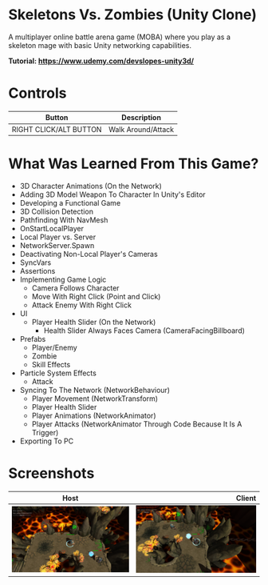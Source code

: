 # Skeletons Vs. Zombies (Unity Clone)
A multiplayer online battle arena game (MOBA) where you play as a skeleton mage with basic Unity networking capabilities.

**Tutorial: https://www.udemy.com/devslopes-unity3d/**

# Controls
Button | Description
------ | -----------
RIGHT CLICK/ALT BUTTON | Walk Around/Attack

# What Was Learned From This Game?
- 3D Character Animations (On the Network)
- Adding 3D Model Weapon To Character In Unity's Editor
- Developing a Functional Game
- 3D Collision Detection
- Pathfinding With NavMesh
- OnStartLocalPlayer
- Local Player vs. Server
- NetworkServer.Spawn
- Deactivating Non-Local Player's Cameras
- SyncVars
- Assertions
- Implementing Game Logic
    - Camera Follows Character
    - Move With Right Click (Point and Click)
    - Attack Enemy With Right Click
- UI
    - Player Health Slider (On the Network)
        - Health Slider Always Faces Camera (CameraFacingBillboard)
- Prefabs
    - Player/Enemy
    - Zombie
    - Skill Effects
- Particle System Effects
    - Attack
- Syncing To The Network (NetworkBehaviour)
    - Player Movement (NetworkTransform)
    - Player Health Slider
    - Player Animations (NetworkAnimator)
    - Player Attacks (NetworkAnimator Through Code Because It Is A Trigger)
- Exporting To PC

# Screenshots
Host | Client
:--: | -----:
<img src="/Screenshots/Host.png"> | <img src="/Screenshots/Client.png">
